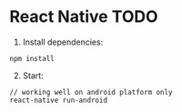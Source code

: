 # React Native TODO

1. Install dependencies:
```
npm install
```

2. Start:
```
// working well on android platform only
react-native run-android
```
